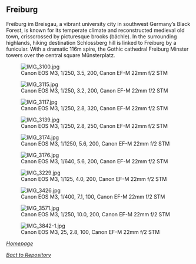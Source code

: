 ## Freiburg

Freiburg im Breisgau, a vibrant university city in southwest Germany’s Black Forest, is known for its temperate climate and reconstructed medieval old town, crisscrossed by picturesque brooks (bächle). In the surrounding highlands, hiking destination Schlossberg hill is linked to Freiburg by a funicular. With a dramatic 116m spire, the Gothic cathedral Freiburg Minster towers over the central square Münsterplatz.

<link rel="stylesheet" href="/Shutter101/css/photo-tile.css">
<div class="gallery">
<figure>
<img src="/Shutter101/photos/Freiburg/img/IMG_3100.jpg" alt="IMG_3100.jpg">
<figcaption>Canon EOS M3, 1/250, 3.5, 200, Canon EF-M 22mm f/2 STM</figcaption>
</figure>

<figure>
<img src="/Shutter101/photos/Freiburg/img/IMG_3115.jpg" alt="IMG_3115.jpg">
<figcaption>Canon EOS M3, 1/250, 3.2, 200, Canon EF-M 22mm f/2 STM</figcaption>
</figure>

<figure>
<img src="/Shutter101/photos/Freiburg/img/IMG_3117.jpg" alt="IMG_3117.jpg">
<figcaption>Canon EOS M3, 1/250, 2.8, 320, Canon EF-M 22mm f/2 STM</figcaption>
</figure>

<figure>
<img src="/Shutter101/photos/Freiburg/img/IMG_3139.jpg" alt="IMG_3139.jpg">
<figcaption>Canon EOS M3, 1/250, 2.8, 250, Canon EF-M 22mm f/2 STM</figcaption>
</figure>

<figure>
<img src="/Shutter101/photos/Freiburg/img/IMG_3174.jpg" alt="IMG_3174.jpg">
<figcaption>Canon EOS M3, 1/1250, 5.6, 200, Canon EF-M 22mm f/2 STM</figcaption>
</figure>

<figure>
<img src="/Shutter101/photos/Freiburg/img/IMG_3176.jpg" alt="IMG_3176.jpg">
<figcaption>Canon EOS M3, 1/640, 5.6, 200, Canon EF-M 22mm f/2 STM</figcaption>
</figure>

<figure>
<img src="/Shutter101/photos/Freiburg/img/IMG_3229.jpg" alt="IMG_3229.jpg">
<figcaption>Canon EOS M3, 1/125, 4.0, 200, Canon EF-M 22mm f/2 STM</figcaption>
</figure>

<figure>
<img src="/Shutter101/photos/Freiburg/img/IMG_3426.jpg" alt="IMG_3426.jpg">
<figcaption>Canon EOS M3, 1/400, 7.1, 100, Canon EF-M 22mm f/2 STM</figcaption>
</figure>

<figure>
<img src="/Shutter101/photos/Freiburg/img/IMG_3571.jpg" alt="IMG_3571.jpg">
<figcaption>Canon EOS M3, 1/250, 10.0, 200, Canon EF-M 22mm f/2 STM</figcaption>
</figure>

<figure>
<img src="/Shutter101/photos/Freiburg/img/IMG_3842-1.jpg" alt="IMG_3842-1.jpg">
<figcaption>Canon EOS M3, 25, 2.8, 100, Canon EF-M 22mm f/2 STM</figcaption>
</figure>

</div>


*[Homepage](README.md)*

*[Bact to Repository](https://github.com/23W-GBAC/Shutter101/tree/main)*

